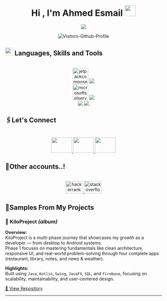 <h1 align="center"><b>Hi , I'm Ahmed Esmail </b><img src="https://media.giphy.com/media/hvRJCLFzcasrR4ia7z/giphy.gif" width="35"></h1>

<p align="center">
  <a href="https://github.com/DenverCoder1/readme-typing-svg">
    <img src="https://readme-typing-svg.herokuapp.com?font=Time+New+Roman&color=cyan&size=25&center=true&vCenter=true&width=600&height=100&lines=I'm+Ahmed+Mohamed+Mohamed+Esmail..&hearts;++;Android+App+Developer;Computer+Science+Student;Java+%2B+Kotlin+%3D+%E2%99%A5;Active+Learner/Researcher;Love+to+learn+new+stuffs..<3">
  </a>
</p>

<p align="center">
  <img src="https://komarev.com/ghpvc/?username=ahmedmmesmail&label=Visitors-Github-Profile&style=flat-square" alt="Visitors-Github-Profile">
</p>



###
## <img src="https://media2.giphy.com/media/QssGEmpkyEOhBCb7e1/giphy.gif?cid=ecf05e47a0n3gi1bfqntqmob8g9aid1oyj2wr3ds3mg700bl&rid=giphy.gif" width ="25"><b> Languages, Skills and Tools</b>
<br>
<div align="center">
  <img src="https://cdn.jsdelivr.net/gh/devicons/devicon/icons/jetpackcompose/jetpackcompose-original.svg" height="50" alt="jetpackcompose logo"  />
   <img src="https://skillicons.dev/icons?i=java,kotlin,androidstudio" /><br>
  <img src="https://cdn.jsdelivr.net/gh/devicons/devicon/icons/microsoftsqlserver/microsoftsqlserver-plain-wordmark.svg" height="50" alt="microsoftsqlserver logo"  />
    <img src="https://skillicons.dev/icons?i=html,css,cpp,python" /><br>
    <img src="https://skillicons.dev/icons?i=github,vscode,sqlite" />
   <img src="https://skillicons.dev/icons?i=firebase,gradle,idea"/>
</div>

###
## <b>🖇️Let's Connect</b>
<br>
<div align='left'>

<div align="center">
  <a href="https://linkedin.com/in/ahmedmmesmail" target="blank"><img src="https://skillicons.dev/icons?i=linkedin" width="66" height="50" />
  </a>
  <a href="mailto:ahmedmme.26@gmail.com" target="_blank"><img src="https://skillicons.dev/icons?i=gmail"  width="66" height="50"/>
  </a>
  <a href="https://linkedin.com/in/ahmedmmesmail" target="blank"><img src="https://skillicons.dev/icons?i=instagram"  width="66" height="50"/>
  </a>
  </div>

  
  ###
## <b>🤞Other accounts..!</b>
<br>
<div align='left'>

<div align="center">

  <a href="https://www.hackerrank.com/profile/am8064671" target="_blank">
    <img src="https://raw.githubusercontent.com/maurodesouza/profile-readme-generator/master/src/assets/icons/social/hackerrank/default.svg" width="56" height="40" alt="hackerrank logo"  />
  </a>
  <a href="https://stackoverflow.com/users/20845756/ahmed-esmail" target="_blank">
    <img src="https://skillicons.dev/icons?i=stackoverflow" width="56" height="40" alt="stackoverflow logo"  />
    
  </a>
</div>

## <b>🚀Samples From My Projects</b>
### 🧭 KiloProject ***(album)***

**Overview:**  
KiloProject is a multi-phase journey that showcases my growth as a developer — from desktop to Android systems.  
Phase 1 focuses on mastering fundamentals like clean architecture, responsive UI, and real-world problem-solving through four complete apps (restaurant, library, notes, and news & weather).  

**Highlights:**  
Built using `Java`, `Kotlin`, `Swing`, `JavaFX`, `SQL`, and `Firebase`, focusing on scalability, maintainability, and user-centered design.

[🔗 View Repository](https://github.com/ahmedmmesmail/KiloProject)


<!--<h3>Al-Dunya Ayh (NewsWide)</h3>
<p>Project Overview: Newsly is a modern Android app that delivers real-time news headlines and accurate weather updates in one seamless experience. It features a clean, minimal interface designed for fast browsing and easy readability.
Development Highlights: Built with Kotlin, using Retrofit for API integration and RecyclerView for dynamic content rendering. Implemented Dark/Light mode, Swipe-to-Refresh, and error handling for a polished user experience. Focused on writing clean, maintainable code and following MVVM architecture for scalability and clarity.
</p>
<a href="https://github.com/ahmedmmesmail/NewsWide" target="_blank"> <p>repo link</p> </a>-->
  
<hr>


